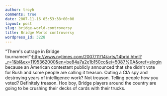 ```yaml
---
author: troyh
comments: true
date: 2007-11-16 05:53:38+00:00
layout: post
slug: bridge-world-controversy
title: Bridge World controversy
wordpress_id: 3228
---
```


"There's outrage in Bridge tournament":http://www.nytimes.com/2007/11/14/arts/14brid.html?_r=1&bl&ex=1195362000&en=be84a7a2e1b150cc&ei=5087%0A&oref=slogin because an American contestant publicly announced that she didn't vote for Bush and some people are calling it treason. Outing a CIA spy and destroying years of intelligence work? Not treason. Telling people how you voted? Definitely treason. Hoo boy, Bridge players around the country are going to be crushing their decks of cards with their trucks.
